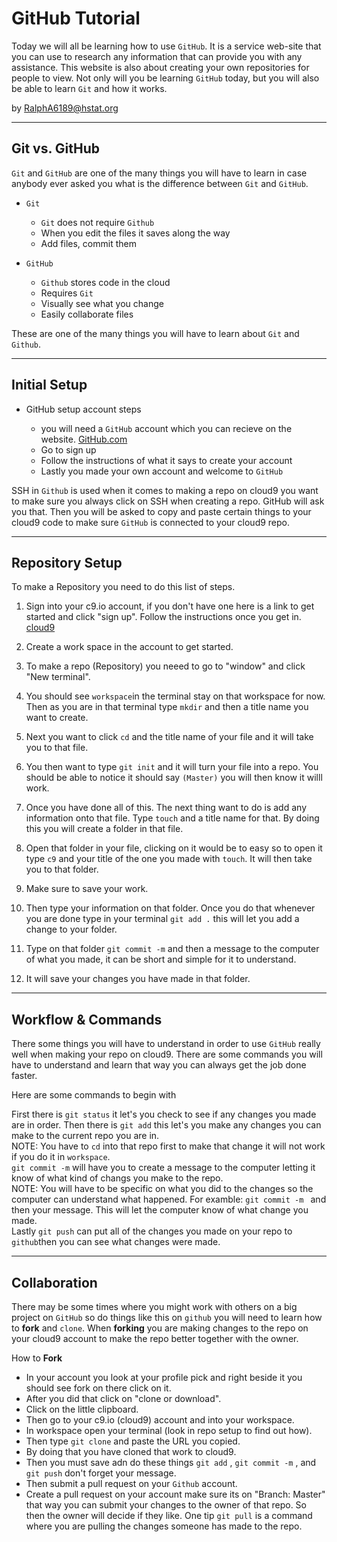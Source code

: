 # GitHub Tutorial
Today we will all be learning how to use `GitHub`. It is a service web-site that you can use to research any information that can provide you with any assistance. This website is also about creating your own repositories for people to view. Not only will you be learning `GitHub` today, but you will also be able to learn `Git` and how it works.

by [RalphA6189@hstat.org](RalphA6189@hstat.org)

---
## Git vs. GitHub
`Git` and `GitHub` are one of the many things you will have to learn in case  anybody ever asked you what is the difference between `Git` and `GitHub`.
* `Git` 
  * `Git` does not require `Github`
  * When you edit the files it saves along the way 
  * Add files, commit them

* `GitHub`
  * `Github` stores code in the cloud 
  * Requires `Git`
  * Visually see what you change
  * Easily collaborate files 

These are one of the many things you will have to learn about `Git` and `Github`.

---
## Initial Setup

* GitHub setup account steps

  * you will need a `GitHub` account which you can recieve on the website.
[GitHub.com](https://github.com/)
  * Go to sign up 
  * Follow the instructions of what it says to create your account
  * Lastly you made your own account and welcome to `GitHub`

SSH in `Github` is used when it comes to making a repo on cloud9 you want to make sure you always click on SSH when creating a repo. GitHub will ask you that. Then you will be asked to copy and paste certain things to your cloud9 code to make sure `GitHub` is connected to your cloud9 repo.

---
## **Repository Setup**
To make a Repository you need to do this list of steps.  

1. Sign into your c9.io account, if you don't have one here is a link to get started and click "sign up". Follow the instructions once you get in. [cloud9](https://c9.io/)   

2. Create a work space in the account to get started.

3. To make a repo (Repository) you neeed to go to "window" and click "New terminal".

4. You should see `workspace`in the terminal stay on that workspace for now. Then as you are in that terminal type `mkdir` and then a title name you want to create.

5. Next you want to click `cd` and the title name of your file and it will take you to that file.

6. You then want to type `git init` and it will turn your file into a repo. You should be able to notice it should say `(Master)` you will then know it willl work.

7. Once you have done all of this. The next thing want to do is add any information onto that file. Type `touch` and a title name for that. By doing this you will create a folder in that file.

8. Open that folder in your file, clicking on it would be to easy so to open it type `c9` and your title of the one you made with `touch`. It will then take you to that folder.

9. Make sure to save your work.

10. Then type your information on that folder. Once you do that whenever you are done type in your terminal `git add .` this will let you add a change to your folder.

11. Type on that folder `git commit -m` and then a message to the computer of what you made, it can be short and simple for it to understand.

12. It will save your changes you have made in that folder.


---
## Workflow & Commands
There some things you will have to understand in order to use `GitHub` really well when making your repo on cloud9. There are some commands you will have to understand and learn that way you can always get the job done faster.

Here are some commands to begin with

First there is `git status` it let's you check to see if any changes you made are in order.
Then there is `git add` this let's you make any changes you can make to the current repo you are in.  
NOTE: You have to `cd` into that repo first to make that change it will not work if you do it in `workspace`.  
`git commit -m` will have you to create a message to the computer letting it know of what kind of changs you make to the repo.  
NOTE: You will have to be specific on what you did to the changes so the computer can understand what happened. For examble: `git commit -m ` and then your message. This will let the computer know of what change you made.  
Lastly `git push` can put all of the changes you made on your repo to `github`then you can see what changes were made.

---
## Collaboration
There may be some times where you might work with others on a big project on `GitHub` so do things like this on `github` you will need to learn how to **fork** and `clone`. When **forking** you are making changes to the repo on your cloud9 account to make the repo better together with the owner.

How to **Fork**
 
 * In your account you look at your profile pick and right beside it you should see fork on there click on it.
 * After you did that click on "clone or download".
 * Click on the little clipboard.
 * Then go to your c9.io (cloud9) account and into your workspace.
 * In workspace open your terminal (look in repo setup to find out how).
 * Then type `git clone` and paste the URL you copied. 
 * By doing that you have cloned that work to cloud9.
 * Then you must save adn do these things `git add` , `git commit -m` , and `git push` don't forget your message.
 * Then submit a pull request on your `Github` account. 
 * Create a pull request on your account make sure its on "Branch: Master" that way you can submit your changes to the owner of that repo. So then the owner will decide if they like.
 One tip `git pull` is a command where you are pulling the changes someone has made to the repo.